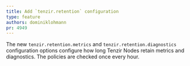 ```yaml
---
title: Add `tenzir.retention` configuration
type: feature
authors: dominiklohmann
pr: 4949
---
```


The new `tenzir.retention.metrics` and `tenzir.retention.diagnostics`
configuration options configure how long Tenzir Nodes retain metrics and
diagnostics. The policies are checked once every hour.
